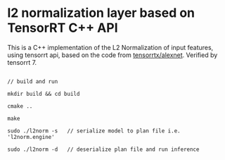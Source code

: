 # l2 normalization layer based on TensorRT C++ API

This is a C++ implementation of the L2 Normalization of input features, using tensorrt api,
based on the code from [tensorrtx/alexnet](https://github.com/wang-xinyu/tensorrtx/tree/master/alexnet). Verified by tensorrt 7.
```shell

// build and run

mkdir build && cd build

cmake ..

make

sudo ./l2norm -s   // serialize model to plan file i.e. 'l2norm.engine'

sudo ./l2norm -d   // deserialize plan file and run inference

```